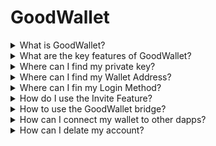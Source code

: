 # GoodWallet

<details>

<summary>What is GoodWallet?</summary>

A mobile-friendly, simple non-custodial wallet interface that facilitates GoodDollar claiming, onboarding, sending and receiving G$ tokens, as well as utilizing G$ tokens on sidechains.

Users of GoodWallet are provided with a new EVM-compliant wallet address upon initial sign-in.

</details>

<details>

<summary>What are the key features of GoodWallet?</summary>

Key features include onboarding via a non-custodial wallet, claiming G$, sending and receiving G$, inviting friends to GoodDollar, and connecting to other dapps.

</details>

<details>

<summary>Where can I find my private key?</summary>

Always remember that your private key is confidential and should never be shared. Sharing it could make you vulnerable to scams and put your wallet and funds at risk. Learn more here.

To find your private key in the GoodWallet:

1. Navigate to the menu located at the top right corner of GoodWallet.
2. Select "Export wallet" from the options.
3. Your Private key can be found there. **(Remember to never share your private key!)**

</details>

<details>

<summary>Where can I find my Wallet Address?</summary>

1. Click on “Receive” on your GoodWallet Home Screen.
2. You will see My Wallet Address under the QR code.
3. You can copy and paste your wallet address if needed by tapping the icon on the right of your address.

</details>

<details>

<summary>Where can I fin my Login Method?</summary>

1. Navigate to the menu located at the top right corner of GoodWallet.
2. Select "Profile" from the options.
3. Scroll down and you will find your login method

</details>

<details>

<summary>How do I use the Invite Feature?</summary>

Easily invite your friends to join GoodDollar by sharing your referral link. You can locate your unique referral link by clicking on the "Rewards" button in the wallet toolbar on the bottom left, then in “Share Your Invite Link” clicking “Share” or the button of how you would like to share.

</details>

<details>

<summary>How to use the GoodWallet bridge?</summary>

A [bridge](../frequently-asked-questions/web3-basic-knowledge-and-security-tips-by-consensys.md#what-is-a-bridge) is a tool built to move assets from one network to another.

One of GoodWallet’s features is an embedded bridge to move (”bridge”) G$ tokens seamlessly to and from Celo <> Fuse.

To use the bridge follow the next steps:

1. Ensure you're connected to the network you intend to bridge your G$ from.
2. Click on the icon positioned above the claim button and nestled between your Celo and Fuse balances.
3. Choose the desired amount for bridging, then proceed and confirm.
4. Please allow a few moments for the transaction to appear in your transactions tab and for your balance to be updated.

There are limits to the Microbridge: you may bridge up to 5M G$ per transaction, with a daily limit of 30M G$ per wallet. The fees to use the Microbridge are 0.15% per transaction, with a minimum fee of 10 G$ and a maximum fee of 1M G$.

</details>

<details>

<summary>How can I connect my wallet to other dapps?</summary>

1. Within the desired Dapp, choose the "WalletConnect" option to connect with your GoodWallet.
2. Open your GoodWallet.
3. Verify that you are on the correct network (Celo or Fuse) you intend to connect to by looking at the upper left of your screen and tapping to switch networks.
4. Access the menu positioned at the top right corner of GoodWallet.
5. From the menu options, select "WalletConnect."
6. Follow the prompts to link your wallet. Remember, after connecting to a Dapp, return to your GoodWallet to authorize transactions.

</details>

<details>

<summary>How can I delate my account?</summary>

To delete your wallet account, follow these steps:

1. Open your GoodWallet and click on the menu icon located at the top right corner.
2. Select “Settings” from the menu.
3. Tap on “Delete Account” at the bottom of your screen.
4. Confirm by tapping the red “Delete” button.

Before deleting your wallet account, ensure you've transferred your funds to another wallet to prevent loss.

After deleting your account, you may opt to open a new one. However, please refrain from attempting to claim or undergo face verification for at least 6 months after deleting your previous account.

</details>
